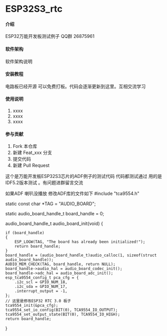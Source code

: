 # ESP32S3_rtc

#### 介绍
ESP32万能开发板测试例子 QQ群 26875961

#### 软件架构
软件架构说明


#### 安装教程

电路板已经开源 可以免费打板。代码会逐渐更新到这里。互相交流学习

#### 使用说明

1.  xxxx
2.  xxxx
3.  xxxx

#### 参与贡献

1.  Fork 本仓库
2.  新建 Feat_xxx 分支
3.  提交代码
4.  新建 Pull Request

这个是万能开发板ESP32S3芯片的ADF例子的测试代码 代码都测试通过 
用的是IDF5.2版本测试 。有问题进群留言交流

如果ADF 喇叭没播放 修改ADF库的文件如下 
#include "tca9554.h"

static const char *TAG = "AUDIO_BOARD";

static audio_board_handle_t board_handle = 0;

audio_board_handle_t audio_board_init(void)
{

    if (board_handle)
    {
        ESP_LOGW(TAG, "The board has already been initialized!");
        return board_handle;
    }
    board_handle = (audio_board_handle_t)audio_calloc(1, sizeof(struct audio_board_handle));
    AUDIO_MEM_CHECK(TAG, board_handle, return NULL);
    board_handle->audio_hal = audio_board_codec_init();
    board_handle->adc_hal = audio_board_adc_init();
    esp_tca9554_config_t pca_cfg = {
        .i2c_scl = GPIO_NUM_18,
        .i2c_sda = GPIO_NUM_17,
        .interrupt_output = -1,
    };
    // 这里是修改ESP32 RTC 3.0 板子
    tca9554_init(&pca_cfg);
    tca9554_set_io_config(BIT(0), TCA9554_IO_OUTPUT);
    tca9554_set_output_state(BIT(0), TCA9554_IO_HIGH);
    return board_handle;
}
